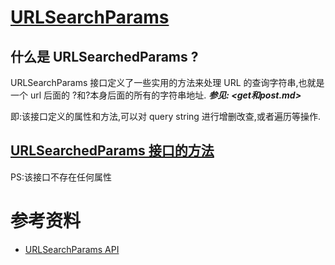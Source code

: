 # [URLSearchParams](https://developer.mozilla.org/zh-CN/docs/Web/API/URLSearchParams)

## 什么是 URLSearchedParams ?

URLSearchParams 接口定义了一些实用的方法来处理 URL 的查询字符串,也就是一个 url 后面的 ?和?本身后面的所有的字符串地址. ***参见: <get和post.md>***

即:该接口定义的属性和方法,可以对 query string 进行增删改查,或者遍历等操作.

## [URLSearchedParams 接口的方法](https://developer.mozilla.org/zh-CN/docs/Web/API/URLSearchParams#%E6%96%B9%E6%B3%95)

PS:该接口不存在任何属性

# 参考资料

- [URLSearchParams API](https://javascript.ruanyifeng.com/bom/history.html#urlsearchparams-api)